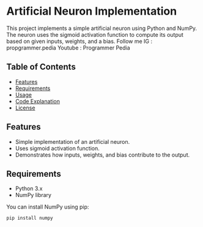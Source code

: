 # Artificial Neuron Implementation

This project implements a simple artificial neuron using Python and NumPy. The neuron uses the sigmoid activation function to compute its output based on given inputs, weights, and a bias.
Follow me
IG : propgrammer.pedia
Youtube : Programmer Pedia

## Table of Contents

- [Features](#features)
- [Requirements](#requirements)
- [Usage](#usage)
- [Code Explanation](#code-explanation)
- [License](#license)

## Features

- Simple implementation of an artificial neuron.
- Uses sigmoid activation function.
- Demonstrates how inputs, weights, and bias contribute to the output.

## Requirements

- Python 3.x
- NumPy library

You can install NumPy using pip:

```bash
pip install numpy

